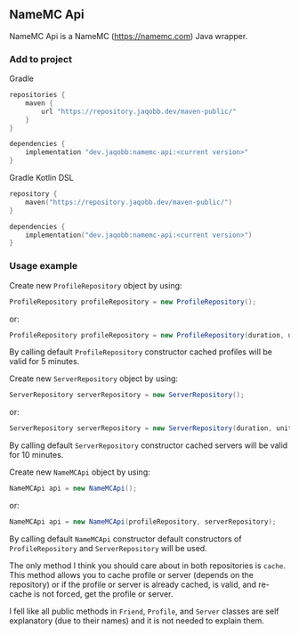## NameMC Api
NameMC Api is a NameMC (https://namemc.com) Java wrapper.

### Add to project
Gradle
```groovy
repositories {
	maven {
		url "https://repository.jaqobb.dev/maven-public/"
	}
}

dependencies {
	implementation "dev.jaqobb:namemc-api:<current version>"
}
```

Gradle Kotlin DSL
```kotlin
repository {
	maven("https://repository.jaqobb.dev/maven-public/")
}

dependencies {
	implementation("dev.jaqobb:namemc-api:<current version>")
}
```

### Usage example
Create new `ProfileRepository` object by using:
```java
ProfileRepository profileRepository = new ProfileRepository();
```
or:
```java
ProfileRepository profileRepository = new ProfileRepository(duration, unit);
```

By calling default `ProfileRepository` constructor cached profiles will be valid for 5 minutes.

Create new `ServerRepository` object by using:
```java
ServerRepository serverRepository = new ServerRepository();
```
or:
```java
ServerRepository serverRepository = new ServerRepository(duration, unit);
```

By calling default `ServerRepository` constructor cached servers will be valid for 10 minutes.

Create new `NameMCApi` object by using:
```java
NameMCApi api = new NameMCApi();
```
or:
```java
NameMCApi api = new NameMCApi(profileRepository, serverRepository);
```

By calling default `NameMCApi` constructor default constructors of `ProfileRepository` and `ServerRepository` will be used.

The only method I think you should care about in both repositories is `cache`. This method allows you to cache profile or server (depends on the repository) or if the profile or server is already cached, is valid, and re-cache is not forced, get the profile or server.

I fell like all public methods in `Friend`, `Profile`, and `Server` classes are self explanatory (due to their names) and it is not needed to explain them.
